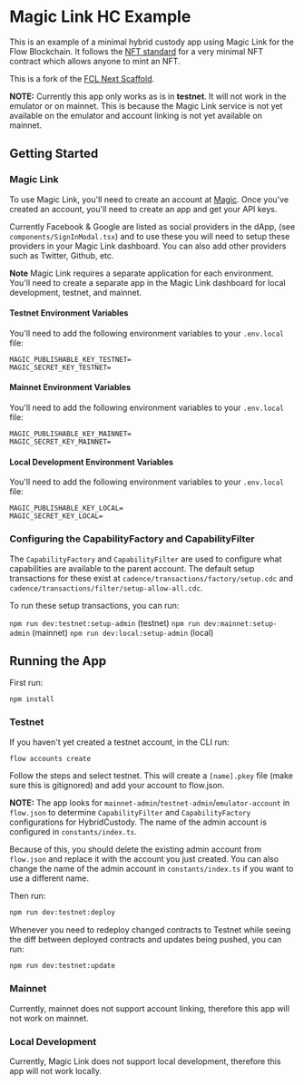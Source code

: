 # Magic Link HC Example

This is an example of a minimal hybrid custody app using Magic Link for the Flow Blockchain. It follows the [NFT standard](https://github.com/onflow/flow-nft) for a very minimal NFT contract which allows anyone to mint an NFT.

This is a fork of the [FCL Next Scaffold](https://github.com/chasefleming/fcl-next-scaffold).

**NOTE:** Currently this app only works as is in **testnet**. It will not work in the emulator or on mainnet. This is because the Magic Link service is not yet available on the emulator and account linking is not yet available on mainnet.

## Getting Started

### Magic Link

To use Magic Link, you'll need to create an account at [Magic](https://magic.link/). Once you've created an account, you'll need to create an app and get your API keys.

Currently Facebook & Google are listed as social providers in the dApp, (see `components/SignInModal.tsx`) and to use these you will need to setup these providers in your Magic Link dashboard. You can also add other providers such as Twitter, Github, etc.

**Note** Magic Link requires a separate application for each environment. You'll need to create a separate app in the Magic Link dashboard for local development, testnet, and mainnet.

#### Testnet Environment Variables

You'll need to add the following environment variables to your `.env.local` file:

```
MAGIC_PUBLISHABLE_KEY_TESTNET=
MAGIC_SECRET_KEY_TESTNET=
```

#### Mainnet Environment Variables

You'll need to add the following environment variables to your `.env.local` file:

```
MAGIC_PUBLISHABLE_KEY_MAINNET=
MAGIC_SECRET_KEY_MAINNET=
```

#### Local Development Environment Variables

You'll need to add the following environment variables to your `.env.local` file:

```
MAGIC_PUBLISHABLE_KEY_LOCAL=
MAGIC_SECRET_KEY_LOCAL=
```

### Configuring the CapabilityFactory and CapabilityFilter

The `CapabilityFactory` and `CapabilityFilter` are used to configure what capabilities are available to the parent account. The default setup transactions for these exist at `cadence/transactions/factory/setup.cdc` and `cadence/transactions/filter/setup-allow-all.cdc`.

To run these setup transactions, you can run:

`npm run dev:testnet:setup-admin` (testnet)
`npm run dev:mainnet:setup-admin` (mainnet)
`npm run dev:local:setup-admin` (local)

## Running the App

First run:

```
npm install
```

### Testnet

If you haven't yet created a testnet account, in the CLI run:

```
flow accounts create
```

Follow the steps and select testnet. This will create a `[name].pkey` file (make sure this is gitignored) and add your account to flow.json.

**NOTE:** The app looks for `mainnet-admin`/`testnet-admin`/`emulator-account` in `flow.json` to determine `CapabilityFilter` and `CapabilityFactory` configurations for HybridCustody. The name of the admin account is configured in `constants/index.ts`.

Because of this, you should delete the existing admin account from `flow.json` and replace it with the account you just created. You can also change the name of the admin account in `constants/index.ts` if you want to use a different name.

Then run:

```sh
npm run dev:testnet:deploy
```

Whenever you need to redeploy changed contracts to Testnet while seeing the diff between deployed contracts and updates being pushed, you can run:

```sh
npm run dev:testnet:update
```

### Mainnet

Currently, mainnet does not support account linking, therefore this app will not work on mainnet.

### Local Development

Currently, Magic Link does not support local development, therefore this app will not work locally.
